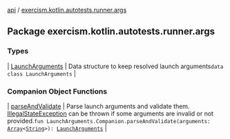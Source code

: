 [api](../index.md) / [exercism.kotlin.autotests.runner.args](./index.md)

## Package exercism.kotlin.autotests.runner.args

### Types

| [LaunchArguments](-launch-arguments/index.md) | Data structure to keep resolved launch arguments`data class LaunchArguments` |

### Companion Object Functions

| [parseAndValidate](parse-and-validate.md) | Parse launch arguments and validate them. [IllegalStateException](https://kotlinlang.org/api/latest/jvm/stdlib/kotlin/-illegal-state-exception/index.html) can be thrown if some arguments are invalid or not provided.`fun LaunchArguments.Companion.parseAndValidate(arguments: `[`Array`](https://kotlinlang.org/api/latest/jvm/stdlib/kotlin/-array/index.html)`<`[`String`](https://kotlinlang.org/api/latest/jvm/stdlib/kotlin/-string/index.html)`>): `[`LaunchArguments`](-launch-arguments/index.md) |

